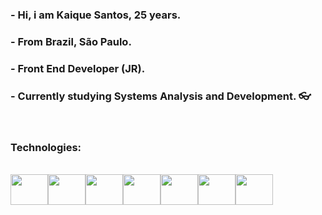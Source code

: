 ### - Hi, i am Kaique Santos, 25 years.

### - From Brazil, São Paulo.

### - Front End Developer (JR).

### - Currently studying Systems Analysis and Development. 👓

<br>

### Technologies:

<br>

<link rel="stylesheet" href="https://cdn.jsdelivr.net/gh/devicons/devicon@v2.14.0/devicon.min.css">

<div style="display: flex">

<img width="60" height="49" src="https://cdn.jsdelivr.net/gh/devicons/devicon/icons/html5/html5-original-wordmark.svg" />
          <img width="60" height="49" src="https://cdn.jsdelivr.net/gh/devicons/devicon/icons/css3/css3-original-wordmark.svg" />
          <img width="60" height="49" src="https://cdn.jsdelivr.net/gh/devicons/devicon/icons/javascript/javascript-original.svg" />
          <img width="60" height="49" src="https://cdn.jsdelivr.net/gh/devicons/devicon/icons/react/react-original-wordmark.svg" />
          <img width="60" height="49" src="https://cdn.jsdelivr.net/gh/devicons/devicon/icons/vuejs/vuejs-original-wordmark.svg" />
          <img width="60" height="49" src="https://cdn.jsdelivr.net/gh/devicons/devicon/icons/git/git-original-wordmark.svg" />
          <img width="60" height="49" src="https://cdn.jsdelivr.net/gh/devicons/devicon/icons/github/github-original-wordmark.svg" />

